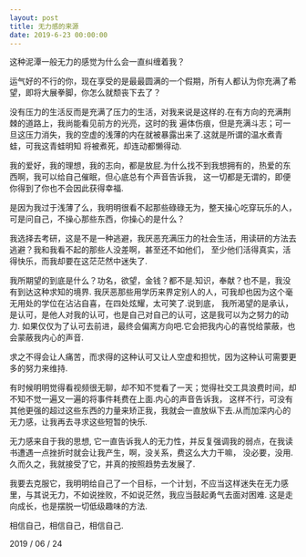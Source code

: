 ```yaml
---
layout: post
title: 无力感的来源
date: 2019-6-23 00:00:00
---
```


这种泥潭一般无力的感觉为什么会一直纠缠着我？

运气好的不行的你，现在享受的是最最圆满的一个假期，所有人都认为你充满了希望，即将大展拳脚，你怎么就颓丧下去了？

没有压力的生活反而是充满了压力的生活，对我来说是这样的.在有方向的充满荆棘的道路上，我尚能看见前方的光亮，这时的我
遍体伤痕，但是充满斗志；可一旦这压力消失，我的空虚的浅薄的内在就被暴露出来了.这就是所谓的温水煮青蛙，可我这青蛙明知
将被煮死，却连动都懒得动.

我的爱好，我的理想，我的志向，都是放屁.为什么找不到我想拥有的，热爱的东西啊，我可以给自己催眠，但心底总有个声音告诉我，
这一切都是无谓的，即便你得到了你也不会因此获得幸福.

是因为我过于浅薄了么，我明明很看不起那些碌碌无为，整天操心吃穿玩乐的人，可是问自己，不操心那些东西，你操心的是什么？

我选择去考研，这是不是一种逃避，我厌恶充满压力的社会生活，用读研的方法去逃避？我和我看不起的那些人没差啊，甚至还不如他们，
至少他们活得真实，活得快乐，而我却要在这茫茫然中迷失了.

我所期望的到底是什么？功名，欲望，金钱？都不是.知识，奉献？也不是，我没有到达这种求知的境界.
我厌恶那些用学历来界定别人的人，可我却也因为这个毫无用处的学位在沾沾自喜，在四处炫耀，太可笑了.说到底，
我所渴望的是承认，是认可，是他人对我的认可，也是自己对自己的认可，这是我可以为之努力的动力.
如果仅仅为了认可去前进，最终会偏离方向吧.它会把我内心的喜悦给蒙蔽，也会蒙蔽我内心的声音.

求之不得会让人痛苦，而求得的这种认可又让人空虚和担忧，因为这种认可需要更多的努力来维持.

有时候明明觉得看视频很无聊，却不知不觉看了一天；觉得社交工具浪费时间，却不知不觉一遍又一遍的将事件耗费在上面.内心的声音告诉我，
这样不行，可没有其他更强的超过这些东西的力量来矫正我，我就会一直放纵下去.从而加深内心的无力感，让我再去寻求这些短暂的快乐.

无力感来自于我的思想, 它一直告诉我人的无力性，并反复强调我的弱点，在我读书遭遇一点挫折时就会让我产生，啊，没关系，费这么大力干嘛，
没必要，没用.久而久之，我就接受了它，并真的按照趋势去发展了.

我要去克服它，我明明给自己了一个目标，一个计划，不应当这样迷失在无力感里，与其说无力，不如说挫败，不如说茫然，我应当鼓起勇气去面对困难.
这是走向成长，也是摆脱一切低级趣味的方法.

相信自己，相信自己，相信自己.

2019 / 06 / 24
